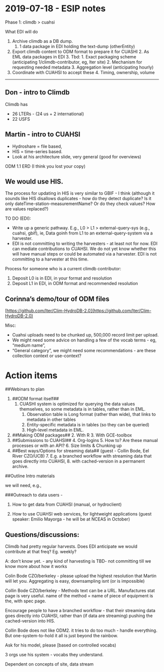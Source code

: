 # 2019-07-18 - ESIP notes

Phase 1: climdb > cuahsi

What EDI will do

1. Archive climdb as a DB dump. 
    1. 1 data package in EDI holding the text-dump (otherEntity)
2. Export climdb content to ODM format to prepare it for CUASHI
    2. As EML data packages in EDI
    3. Tbd:
        1. Exact packaging scheme (anticipating 1/climdb-contributor, eg, lter site)
        2. Mechanism for requesting needed metadata
        3. Aggregation level (anticipating hourly)
3. Coordinate with CUAHSI to accept these 
    4. Timing, ownership, volume

----------------

## Don - intro to Climdb

Climdb has 
- 26 LTERs - (24 us + 2 international)
- 22 USFS

## Martin - intro to CUAHSI

- Hydroshare = file based,
- HIS = time-series based.
- Look at his architecture slide, very general (good for overviews)

ODM 1.1 ERD (I think you lost your copy)

## We would use HIS.

The process for updating in HIS is very similar to GBIF - I think (although it sounds like HIS disallows duplicates - how do they detect duplicate? Is it only dateTime-station-measurementName? Or do they check values? How are values replaced?)

TO DO (EDI): 

- Write up a generic pathway. E.g., L0 > L1 > external-query-sys (e.g., cuahsi, gbif), ie, Data goinh from L1 to an external-query-system via a harvester.
- EDI is not committing to writing the harvesters - at least not for now. EDI can mediate contributions to CUAHSI. We do not yet know whether this will have manual steps or could be automated via a harvester. EDI is not committing to a harvester at this time.

Process for someone who is a current climdb contributor:

1. Deposit L0 is in EDI, in your format and resolution
2. Deposit L1 in EDI, in ODM format and recommended resolution


## Corinna’s demo/tour of ODM files

[https://github.com/lter/Clim-HydroDB-2.0](https://github.com/lter/Clim-HydroDB-2.0)

Misc: 

- Cuahsi uploads need to be chunked up, 500,000 record limit per upload.
- We might need some advice on handling a few of the vocab terms - eg, “medium name”,
- “General category”, we might need some recommendations - are these collection context or use-context?


# Action items

##Webinars to plan

1. ##ODM format itself##
    1. CUASHI system is optimized for querying the data values themselves, so some metadata is in tables, rather than in EML.
        1. Observation table is Long format (rather than wide), that links to metadata in other tables
        2. Entity-specific metadata is in tables (so they can be queried)
        3. High-level metadata in EML.
2. ##Making ODM packages##
    2. With R
    3. With GCE-toolbox
3. ##Submissions to CUAHSI##
    4. Org-logins
    5. How to? Are these manual processes or with an API?
    6. Size limits & Chunking up
4. ##Best ways/Options for streaming data##  (guest - Collin Bode, Eel River CZO/UCB)
    7. E.g. a branched workflow with streaming data that goes directly into CUAHSI, 
    8. with cached-version in a permanent archive.

##Outline Intro materials

we will need, e.g.,

###Outreach to data users -

   1. How to get data from CUAHSI (manual, or hydroclient)

   2. How to use CUAHSI web services, for lightweight applications (guest speaker: Emilio Mayorga - he will be at NCEAS in October)

## Questions/discussions:

Climdb had pretty regular harvests. Does EDI anticipate we would contribute at that freq? Eg. weekly?

A: don’t know yet. - any kind of harvesting is TBD- not committing till we know more about how it works

Colin Bode CZO/berkeley - please upload the highest resolution that Martin will let you. Aggregating is easy, downsampling isnt (or is impossible)

Collin Bode CZO/berkeley - Methods text can be a URL. Manufactures stat page is very useful. name of the method = name of piece of equipment is the, with spec page.

Encourage people to have a branched workflow - that their streaming data goes directly into CUAHSI, rather than (if data are streaming) pushing the cached-version into HIS.

Collin Bode does not like ODM2. it tries to do too much - handle everything. But one-system-to-hold it all is just beyond the rainbow.

Ask for his model, please [based on controlled vocabs)

3 orgs use his system - vocabs they understand. 

Dependent on concepts of site, data stream


<!-- Docs to Markdown version 1.0β17 -->
